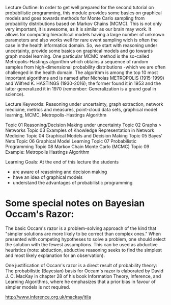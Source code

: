 Lecture Outline: 
In order to get well prepared for the second tutorial on probabilistic programming, this module provides some basics on graphical models and goes towards methods for Monte Carlo sampling from probability distributions based on Markov Chains (MCMC). This is not only very important, it is awesome, as it is similar as our brain may work. It allows for computing hierachical models having a large number of unknown parameters and also works well for rare event sampling wich is often the case in the health informatics domain.  So, we start with reasoning under uncertainty, provide some basics on graphical models and go towards graph model learning. One particular MCMC method is the so-called Metropolis-Hastings algorithm which obtains a sequence of random samples from high-dimensional probability distributions -which we are often challenged in the health domain. The algorithm is among the top 10 most important algorithms and is named after Nicholas METROPOLIS (1915-1999) and Wilfred K. HASTINGS (1930-2016); the former found it in 1953 and the latter generalized it in 1970 (remember: Generalization is a grand goal in science).

Lecture Keywords: Reasoning under uncertainty, graph extraction, network medicine, metrics and measures, point-cloud data sets, graphical model learning, MCMC, Metropolis-Hastings Algorithm

Topic 01 Reasoning/Decision Making under uncertainty
Topic 02 Graphs > Networks
Topic 03 Examples of Knowledge Representation in Network Medicine
Topic 04 Graphical Models and Decision Making
Topic 05 Bayes’ Nets
Topic 06 Graphical Model Learning
Topic 07 Probabilistic Programming
Topic 08 Markov Chain Monte Carlo (MCMC)
Topic 09 Example: Metropolis Hastings Algorithm


Learning Goals: At the end of this lecture the students
+ are aware of reasoining and decision making
+ have an idea of graphical models
+ understand the advantages of probabilistic programming

# Some special notes on Bayesian Occam's Razor:

The basic Occam's razor is a problem-solving approach of the kind that "simpler solutions are more likely to be correct than complex ones." When presented with competing hypotheses to solve a problem, one should select the solution with the fewest assumptions. This can be used as abductive heuristics (note: abduction, abductive reasoning seeks to find the simplest and most likely explanation for an observation). 

One justification of Occam's razor is a direct result of probability theory: The probabilistic (Bayesian) basis for Occam's razor is elaborated by David J. C. MacKay in chapter 28 of his book Information Theory, Inference, and Learning Algorithms, where he emphasizes that a prior bias in favour of simpler models is not required. 

http://www.inference.org.uk/mackay/itila



